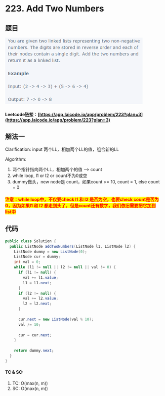 # 223. Add Two Numbers

## 题目

![](<../../.gitbook/assets/image (34).png>)

#### Leetcode链接：[https://app.laicode.io/app/problem/223?plan=3](https://app.laicode.io/app/problem/223?plan=3)

## 解法一

Clarification: input 两个LL，相加两个LL的值，组合新的LL

Algorithm:&#x20;

1. 两个指针指向两个LL，相加两个的值 --> count
2. while loop, l1 or l2 or count不为0或空
3. dummy做头，new node是 count，如果count >= 10, count = 1, else count = 0

#### <mark style="color:red;">注意：while loop中，不仅要check l1 和 l2 是否为空，也要check count是否为0，因为如果l1 和 l2 都走到头了，但是count还有数字，我们依旧需要把它加到list中</mark>

## 代码

```java
public class Solution {
  public ListNode addTwoNumbers(ListNode l1, ListNode l2) {
    ListNode dummy = new ListNode(0);
    ListNode cur = dummy;
    int val = 0;
    while (l1 != null || l2 != null || val != 0) {
      if (l1 != null) {
        val += l1.value;
        l1 = l1.next;
      }
      if (l2 != null) {
        val += l2.value;
        l2 = l2.next;
      }

      cur.next = new ListNode(val % 10);
      val /= 10;

      cur = cur.next;
    }

    return dummy.next;
  }
}
```

#### TC & SC:&#x20;

1. TC: O(max(n, m))
2. SC: O(max(n, m))
